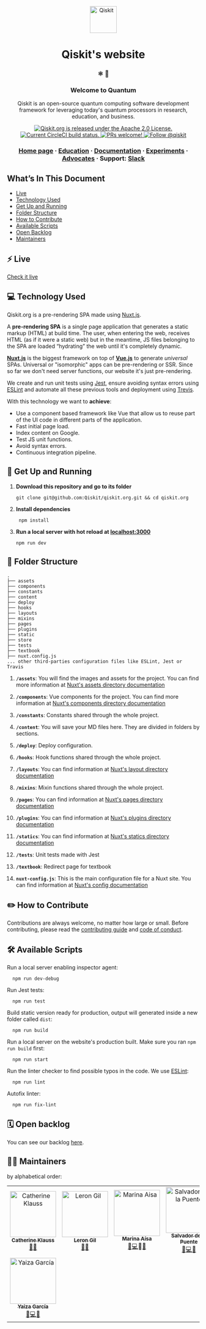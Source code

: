 <p align="center">
  <a href="https://qiskit.org/">
    <img alt="Qiskit" src="https://qiskit.org/images/qiskit-logo.svg" width="70" />
  </a>
</p>
<h1 align="center">
  Qiskit's website
</h1>

<h3 align="center">
  ⚛️  🚀
</h3>
<h3 align="center">
  Welcome to Quantum
</h3>
<p align="center">
  Qiskit is an open-source quantum computing software development framework for leveraging today's quantum processors in research, education, and business.
</p>
<p align="center">
  <a href="https://github.com/Qiskit/qiskit.org/blob/master/LICENSE.txt">
    <img src="https://img.shields.io/badge/License-Apache%202.0-blue.svg" alt="Qiskit.org is released under the Apache 2.0 License." />
  </a>
  <a href="https://travis-ci.com/Qiskit/qiskit.org">
    <img src="https://travis-ci.com/Qiskit/qiskit.org.svg?branch=master" alt="Current CircleCI build status." />
  </a>
  <a href="https://github.com/Qiskit/qiskit.org/blob/master/CONTRIBUTING.rst">
    <img src="https://img.shields.io/badge/PRs-welcome-brightgreen.svg" alt="PRs welcome!" />
  </a>
  <a href="https://twitter.com/intent/follow?screen_name=qiskit">
    <img src="https://img.shields.io/twitter/follow/qiskit.svg?label=Follow%20@qiskit" alt="Follow @qiskit" />
  </a>
</p>

<h3 align="center">
  <a href="https://qiskit.org/">Home page</a>
  <span> · </span>
  <a href="https://qiskit.org/education/">Education</a>
  <span> · </span>
  <a href="https://qiskit.org/documentation/">Documentation</a>
  <span> · </span>
  <a href="https://qiskit.org/experiments/">Experiments</a>
  <span> · </span>
  <a href="https://qiskit.org/advocates/">Advocates</a>
  <span> · </span>
  Support: <a href="https://join.slack.com/t/qiskit/shared_invite/enQtODQ2NTIyOTgwMTQ3LTI0NzM2NzkzZjJhNDgzZjY5MTQzNDY3MGNiZGQzNTNkZTE4Nzg1MjMwMmFjY2UwZTgyNDlmYWQwYmZjMjE1ZTM">Slack</a>
</h3>

## What’s In This Document

- [Live](#-live)
- [Technology Used](#-technology-used)
- [Get Up and Running](#-get-up-and-running)
- [Folder Structure](#-folder-structure)
- [How to Contribute](#-how-to-contribute)
- [Available Scripts](#available-scripts)
- [Open Backlog](#open-backlog)
- [Maintainers](#maintainers)

## ⚡️ Live
[Check it live](https://qiskit.org/)

## 💻 Technology Used

Qiskit.org is a pre-rendering SPA made using [Nuxt.js](https://nuxtjs.org/).

A **pre-rendering SPA** is a single page application that generates a static markup (HTML) at build time. The user, when entering the web, receives HTML (as if it were a static web) but in the meantime, JS files belonging to the SPA are loaded “hydrating” the web until it's completely dynamic.

**[Nuxt.js](https://nuxtjs.org/)** is the biggest framework on top of **[Vue.js](https://vuejs.org/)** to generate *universal* SPAs. Universal or "isomorphic" apps can be pre-rendering or SSR. Since so far we don't need server functions, our website it's just pre-rendering.

We create and run unit tests using [Jest](https://jestjs.io/), ensure avoiding syntax errors using [ESLint](https://eslint.org/) and automate all these previous tools and deployment using [Trevis](https://travis-ci.org/).

With this technology we want to **achieve**:
- Use a component based framework like Vue that allow us to reuse part of the UI code in different parts of the application.
- Fast initial page load.
- Index content on Google.
- Test JS unit functions.
- Avoid syntax errors.
- Continuous integration pipeline.

## 🚀 Get Up and Running


1. **Download this repository and go to its folder**

    ```shell
    git clone git@github.com:Qiskit/qiskit.org.git && cd qiskit.org
    ```

2. **Install dependencies**

    ```shell
     npm install
     ```

3. **Run a local server with hot reload at [localhost:3000](localhost:3000)**

    ```shell
    npm run dev
    ```

## 🧐 Folder Structure

    .
    ├── assets
    ├── components
    ├── constants
    ├── content
    ├── deploy
    ├── hooks
    ├── layouts
    ├── mixins
    ├── pages
    ├── plugins
    ├── static
    ├── store
    ├── tests
    ├── textbook
    ├── nuxt.config.js
    ... other third-parties configuration files like ESLint, Jest or Travis

1.  **`/assets`**: You will find the images and assets for the project. You can find more information at [Nuxt's assets directory documentation](https://nuxtjs.org/guide/assets/)

2.  **`/components`**: Vue components for the project. You can find more information at [Nuxt's components directory documentation](https://nuxtjs.org/guide/directory-structure#the-components-directory)

3.  **`/constants`**: Constants shared through the whole project.

4.  **`/content`**: You will save your MD files here. They are divided in folders by sections.

5.  **`/deploy`**: Deploy configuration.

6.  **`/hooks`**: Hook functions shared through the whole project.

7.  **`/layouts`**: You can find information at [Nuxt's layout directory documentation](https://nuxtjs.org/guide/directory-structure#the-layouts-directory)

8.  **`/mixins`**: Mixin functions shared through the whole project.

9.  **`/pages`**: You can find information at [Nuxt's pages directory documentation](https://nuxtjs.org/guide/directory-structure#the-pages-directory)

10.  **`/plugins`**: You can find information at [Nuxt's plugins directory documentation](https://nuxtjs.org/guide/directory-structure#the-plugins-directory)

11.  **`/statics`**: You can find information at [Nuxt's statics directory documentation](https://nuxtjs.org/guide/directory-structure#the-static-directory)

12.  **`/tests`**: Unit tests made with Jest

13.  **`/textbook`**: Redirect page for textbook

14. **`nuxt-config.js`**: This is the main configuration file for a Nuxt site. You can find information at [Nuxt's config documentation](https://nuxtjs.org/guide/configuration)

## ✏️ How to Contribute

Contributions are always welcome, no matter how large or small. Before contributing, please read the [contributing guide](CONTRIBUTING.md) and [code of conduct](CODE_OF_CONDUCT.md).

## 🛠 Available Scripts

Run a local server enabling inspector agent:
```shell
  npm run dev-debug
```

Run Jest tests:
```shell
  npm run test
```

Build static version ready for production, output will generated inside a new folder called `dist`:
```shell
  npm run build
```

Run a local server on the website's production built. Make sure you ran `npm run build` first:
```shell
  npm run start
```

Run the linter checker to find possible typos in the code. We use [ESLint](https://eslint.org/):
```shell
  npm run lint
```

Autofix linter:
```shell
  npm run fix-lint
```

## 🗓 Open backlog

You can see our backlog [here](https://github.com/Qiskit/qiskit.org/projects/2).

## 👩‍💻 Maintainers

by alphabetical order:
<table><tr>
<td align="center"><a href="https://github.com/CatherineKlauss "><img src="https://avatars1.githubusercontent.com/u/50955024?s=460&v=4" width="120px;" alt="Catherine Klauss"/><br /><sub><b>Catherine Klauss</b></sub></a><br /><a href="https://github.com/qiskit/qiskit.org/issues?q=author%3ACatherineKlauss" title="Bug reports">🐛</a><a href="https://join.slack.com/t/qiskit/shared_invite/enQtODQ2NTIyOTgwMTQ3LTI0NzM2NzkzZjJhNDgzZjY5MTQzNDY3MGNiZGQzNTNkZTE4Nzg1MjMwMmFjY2UwZTgyNDlmYWQwYmZjMjE1ZTM" title="Answering Questions on Slack">💬</a></td>
<td align="center"><a href="https://github.com/lerongil"><img src="https://avatars3.githubusercontent.com/u/9096989?s=460&v=4" width="120px;" alt="Leron Gil"/><br /><sub><b>Leron Gil</b></sub></a><br /><a href="https://github.com/qiskit/qiskit.org/issues?q=author%3Alerongil" title="Bug reports">🐛</a><a href="https://join.slack.com/t/qiskit/shared_invite/enQtODQ2NTIyOTgwMTQ3LTI0NzM2NzkzZjJhNDgzZjY5MTQzNDY3MGNiZGQzNTNkZTE4Nzg1MjMwMmFjY2UwZTgyNDlmYWQwYmZjMjE1ZTM" title="Answering Questions on Slack">💬</a></td>
<td align="center"><a href="https://github.com/marinaaisa"><img src="https://avatars3.githubusercontent.com/u/8567677?s=460&v=4" width="120px;" alt="Marina Aisa"/><br /><sub><b>Marina Aísa</b></sub></a><br /><a href="https://github.com/qiskit/qiskit.org/issues?q=author%3Amarinaaisa" title="Bug reports">🐛</a><a href="https://github.com/qiskit/qiskit.org/commits?author=marinaaisa" title="Code">💻</a><span aria-label="Design">🎨</span><a href="https://join.slack.com/t/qiskit/shared_invite/enQtODQ2NTIyOTgwMTQ3LTI0NzM2NzkzZjJhNDgzZjY5MTQzNDY3MGNiZGQzNTNkZTE4Nzg1MjMwMmFjY2UwZTgyNDlmYWQwYmZjMjE1ZTM" title="Answering Questions on Slack">💬</a></td>
<td align="center"><a href="https://github.com/delapuente"><img src="https://avatars1.githubusercontent.com/u/757942?s=460&v=4" width="120px;" alt="Salvador de la Puente"/><br /><sub><b>Salvador de la Puente</b></sub></a><br /><a href="https://github.com/qiskit/qiskit.org/issues?q=author%3Adelapuente" title="Bug reports">🐛</a><a href="https://github.com/qiskit/qiskit.org/commits?author=delapuente" title="Code">💻</a><a href="https://join.slack.com/t/qiskit/shared_invite/enQtODQ2NTIyOTgwMTQ3LTI0NzM2NzkzZjJhNDgzZjY5MTQzNDY3MGNiZGQzNTNkZTE4Nzg1MjMwMmFjY2UwZTgyNDlmYWQwYmZjMjE1ZTM" title="Answering Questions on Slack">💬</a></td></tr>
<tr><td align="center"><a href="https://github.com/y4izus"><img src="https://avatars2.githubusercontent.com/u/17231966?s=460&v=4" width="120px;" alt="Yaiza García"/><br /><sub><b>Yaiza García</b></sub></a><br /><a href="https://github.com/qiskit/qiskit.org/issues?q=author%3Ay4izus" title="Bug reports">🐛</a><a href="https://github.com/qiskit/qiskit.org/commits?author=y4izus" title="Code">💻</a><a href="https://join.slack.com/t/qiskit/shared_invite/enQtODQ2NTIyOTgwMTQ3LTI0NzM2NzkzZjJhNDgzZjY5MTQzNDY3MGNiZGQzNTNkZTE4Nzg1MjMwMmFjY2UwZTgyNDlmYWQwYmZjMjE1ZTM" title="Answering Questions on Slack">💬</a></td>
</tr></table>
